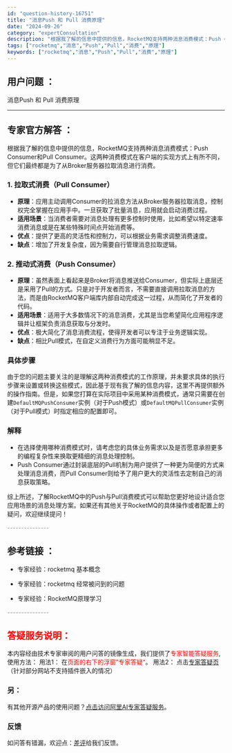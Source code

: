 ```yaml
---
id: "question-history-16751"
title: "消息Push 和 Pull 消费原理"
date: "2024-09-26"
category: "expertConsultation"
description: "根据我了解的信息中提供的信息，RocketMQ支持两种消息消费模式：Push Consumer和Pull Consumer。这两种消费模式在客户端的实现方式上有所不同，但它们最终都是为了从Broker服务器拉取消息进行消费。### 1. 拉取式消费（Pull Consumer）- **原理**：应用"
tags: ["rocketmq","消息","Push","Pull","消费","原理"]
keywords: ["rocketmq","消息","Push","Pull","消费","原理"]
---
```


## 用户问题 ： 
 消息Push 和 Pull 消费原理  

---------------
## 专家官方解答 ：

根据我了解的信息中提供的信息，RocketMQ支持两种消息消费模式：Push Consumer和Pull Consumer。这两种消费模式在客户端的实现方式上有所不同，但它们最终都是为了从Broker服务器拉取消息进行消费。

### 1. 拉取式消费（Pull Consumer）

- **原理**：应用主动调用Consumer的拉消息方法从Broker服务器拉取消息，控制权完全掌握在应用手中。一旦获取了批量消息，应用就会启动消费过程。
- **适用场景**：当消费者需要对消息处理有更多控制时使用，比如希望以特定速率消费消息或是在某些特殊时间点开始消费等。
- **优点**：提供了更高的灵活性和控制力，可以根据业务需求调整消费速度。
- **缺点**：增加了开发复杂度，因为需要自行管理消息拉取逻辑。

### 2. 推动式消费（Push Consumer）

- **原理**：虽然表面上看起来是Broker将消息推送给Consumer，但实际上底层还是采用了Pull的方式。只是对于开发者而言，不需要直接调用拉取消息的方法，而是由RocketMQ客户端库内部自动完成这一过程，从而简化了开发者的代码。
- **适用场景**：适用于大多数情况下的消息消费，尤其是当您希望简化应用程序逻辑并让框架负责消息获取与分发时。
- **优点**：极大简化了消息消费流程，使得开发者可以专注于业务逻辑实现。
- **缺点**：相比Pull模式，在自定义消费行为方面可能稍显不足。

### 具体步骤

由于您的问题主要关注的是理解这两种消费模式的工作原理，并未要求具体的执行步骤来设置或转换这些模式，因此基于现有我了解的信息内容，这里不再提供额外的操作指南。但是，如果您打算在实际项目中采用某种消费模式，通常只需要在创建`DefaultMQPushConsumer`实例（对于Push模式）或`DefaultMQPullConsumer`实例（对于Pull模式）时指定相应的配置即可。

### 解释

- 在选择使用哪种消费模式时，请考虑您的具体业务需求以及是否愿意承担更多的编程复杂性来换取更精细的消息处理控制。
- Push Consumer通过封装底层的Pull机制为用户提供了一种更为简便的方式来处理消息消费，而Pull Consumer则给予了用户更大的灵活性去定制自己的消息获取策略。

综上所述，了解RocketMQ中的Push与Pull消费模式可以帮助您更好地设计适合您应用场景的消息处理方案。如果还有其他关于RocketMQ的具体操作或者配置上的疑问，欢迎继续提问！


<font color="#949494">---------------</font> 


## 参考链接 ：

* 专家经验：rocketmq  基本概念 
 
 * 专家经验：rocketmq  经常被问到的问题 
 
 * 专家经验：RocketMQ原理学习 


 <font color="#949494">---------------</font> 
 


## <font color="#FF0000">答疑服务说明：</font> 

本内容经由技术专家审阅的用户问答的镜像生成，我们提供了<font color="#FF0000">专家智能答疑服务</font>,使用方法：
用法1： 在<font color="#FF0000">页面的右下的浮窗”专家答疑“</font>。
用法2： 点击[专家答疑页](https://answer.opensource.alibaba.com/docs/intro)（针对部分网站不支持插件嵌入的情况）
### 另：


有其他开源产品的使用问题？[点击访问阿里AI专家答疑服务](https://answer.opensource.alibaba.com/docs/intro)。
### 反馈
如问答有错漏，欢迎点：[差评](https://ai.nacos.io/user/feedbackByEnhancerGradePOJOID?enhancerGradePOJOId=17291)给我们反馈。
